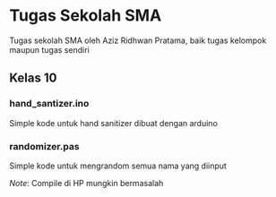 # Tugas Sekolah SMA
Tugas sekolah SMA oleh Aziz Ridhwan Pratama, baik tugas kelompok maupun tugas sendiri
## Kelas 10
### hand_santizer.ino
Simple kode untuk hand sanitizer dibuat dengan arduino
### randomizer.pas
Simple kode untuk mengrandom semua nama yang diinput

*Note*: Compile di HP mungkin bermasalah

